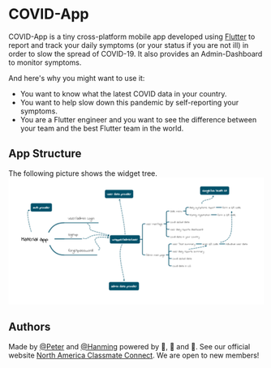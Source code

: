 # COVID-App

COVID-App is a tiny cross-platform mobile app developed using [Flutter](https://github.com/flutter/flutter) to report and track your daily symptoms (or your status if you are not ill) in order to slow the spread of COVID-19. It also provides an Admin-Dashboard to monitor symptoms.

And here's why you might want to use it:

* You want to know what the latest COVID data in your country.
* You want to help slow down this pandemic by self-reporting your symptoms.
* You are a Flutter engineer and you want to see the difference between your team and the best Flutter team in the world.

## App Structure
The following picture shows the widget tree.
![COVID-App Widget Tree](https://github.com/SweetSourPeter/MINISeniorDesign-CovidAPP/blob/master/lib/mdimg/structure.png)



## Authors

Made by [@Peter](https://github.com/SweetSourPeter) and [@Hanming](https://github.com/labmem008) powered by :fries:, :hamburger: and :cake:.
See our official website [North America Classmate Connect](https://www.na-cc.com/).
We are open to new members!